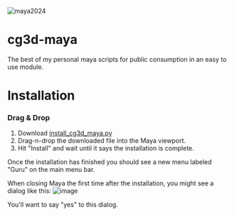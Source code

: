 ![maya2024](https://img.shields.io/badge/Maya2024-tested-brightgreen.svg)

# cg3d-maya
The best of my personal maya scripts for public consumption in an easy to use module.

# Installation

### Drag & Drop
1. Download [install_cg3d_maya.py](https://github.com/Nathanieljla/cg3d-maya/releases/download/v0.5.2/install_cg3d_maya.py)
2. Drag-n-drop the downloaded file into the Maya viewport.
3. Hit "Install" and wait until it says the installation is complete.

Once the installation has finished you should see a new menu labeled "Guru" on the main menu bar. 

When closing Maya the first time after the installation, you might see a dialog like this:
![image](https://github.com/Nathanieljla/cg3d-maya/assets/1466171/09e48a5e-cbf4-4257-b3c8-3ba963da8865)

You'll want to say "yes" to this dialog.

